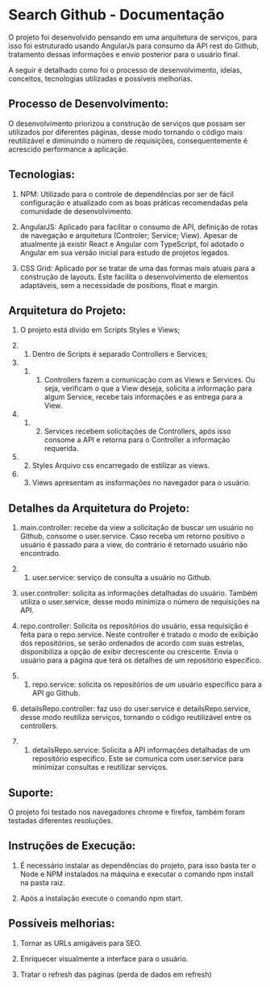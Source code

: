 # Search Github - Documentação

O projeto foi desenvolvido pensando em uma arquitetura de serviços, para isso foi estruturado usando AngularJs para consumo da API rest do Github, tratamento dessas informações e envio posterior para o usuário final.

A seguir é detalhado como foi o processo de desenvolvimento, ideias, conceitos, tecnologias utilizadas e possíveis melhorias.

## Processo de Desenvolvimento:

O desenvolvimento priorizou a construção de serviços que possam ser utilizados por diferentes páginas, desse modo tornando o código mais reutilizável e diminuindo o número de requisições, consequentemente é acrescido performance a aplicação.

## Tecnologias:

1. NPM: Utilizado para o controle de dependências por ser de fácil configuração e atualizado com as boas práticas recomendadas pela comunidade de desenvolvimento.

2. AngularJS: Aplicado para facilitar o consumo de API, definição de rotas de navegação e arquitetura (Controler; Service; View). Apesar de atualmente já existir React e Angular com TypeScript, foi adotado o Angular em sua versão inicial para estudo de projetos legados.

3. CSS Grid: Aplicado por se tratar de uma das formas mais atuais para a construção de layouts. Este facilita o desenvolvimento de elementos adaptáveis, sem a necessidade de positions, float e margin. 

## Arquitetura do Projeto:

1. O projeto está divido em Scripts Styles e Views;

1. 1. Dentro de Scripts é separado Controllers e Services;

1. 1. 1. Controllers fazem a comunicação com as Views e Services. Ou seja, verificam o que a View deseja, solicita a informação para algum Service, recebe tais informações e as entrega para a View.

1. 1. 2. Services recebem solicitações de Controllers, após isso consome a API e retorna para o Controller a informação requerida.

1. 2. Styles Arquivo css encarregado de estilizar as views.

1. 3. Views apresentam as insformações no navegador para o usuário.

## Detalhes da Arquitetura do Projeto:

1. main.controller: recebe da view a solicitação de buscar um usuário no Github, consome o user.service. Caso receba um retorno positivo o usuário é passado para a view, do contrário é retornado usuário não encontrado.

1. 1. user.service: serviço de consulta a usuário no Github.

2. user.controller: solicita as informações detalhadas do usuário. Também utiliza o user.service, desse modo minimiza o número de requisições na API.

3. repo.controller: Solicita os repositórios do usuário, essa requisição é feita para o repo.service. Neste controller é tratado o modo de exibição dos repositórios, se serão ordenados de acordo com suas estrelas, disponibiliza a opção de exibir decrescente ou crescente. Envia o usuário para a página que terá os detalhes de um repositório especifico.

3. 1. repo.service: solicita os repositórios de um usuário especifico para a API go Github.

4. detailsRepo.controller: faz uso do user.service e detailsRepo.service, desse modo reutiliza serviços, tornando o código reutilizável entre os controllers.

4. 1. detailsRepo.service: Solicita a API informações detalhadas de um repositório especifico. Este se comunica com user.service para minimizar consultas e reutilizar serviços.

## Suporte:

O projeto foi testado nos navegadores chrome e firefox, também foram testadas diferentes resoluções.

## Instruções de Execução:

1. É necessário instalar as dependências do projeto, para isso basta ter o Node e NPM instalados na máquina e executar o comando npm install na pasta raiz.

2. Após a instalação execute o comando npm start.

## Possíveis melhorias:

1. Tornar as URLs amigáveis para SEO.

2. Enriquecer visualmente a interface para o usuário.

3. Tratar o refresh das páginas (perda de dados em refresh)